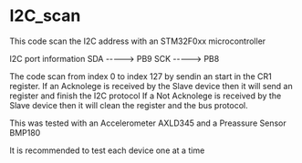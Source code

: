 # I2C_scan
This code scan the I2C address with an STM32F0xx microcontroller

I2C port information
  SDA -----> PB9
  SCK -----> PB8
  
The code scan from index 0 to index 127 by sendin an start in the CR1 register.
If an Acknolege is received by the Slave device then it will send an register and finish the I2C protocol
If a Not Acknolege is received by the Slave device then it will clean the register and the bus protocol.

This was tested with an Accelerometer AXLD345 and a Preassure Sensor BMP180


It is recommended to test each device one at a time
